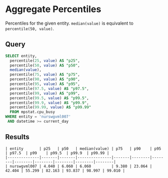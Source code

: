 # Aggregate Percentiles

Percentiles for the given entity. `median(value)` is equivalent to `percentile(50, value)`.

## Query

```sql
SELECT entity, 
  percentile(25, value) AS "p25",
  percentile(50, value) AS "p50",
  median(value),
  percentile(75, value) AS "p75",
  percentile(90, value) AS "p90",
  percentile(95, value) AS "p95",
  percentile(97.5, value) AS "p97.5",
  percentile(99, value) AS "p99",
  percentile(99.5, value) AS "p99.5",
  percentile(99.9, value) AS "p99.9",
  percentile(99.99, value) AS "p99.99"
  FROM mpstat.cpu_busy
WHERE entity = 'nurswgvml007' 
 AND datetime >= current_day
```

## Results

```ls
| entity       | p25   | p50   | median(value) | p75   | p90    | p95    | p97.5  | p99    | p99.5  | p99.9  | p99.99 | 
|--------------|-------|-------|---------------|-------|--------|--------|--------|--------|--------|--------|--------| 
| nurswgvml007 | 4.040 | 6.060 | 6.060         | 9.380 | 23.064 | 42.404 | 55.299 | 82.163 | 93.837 | 98.997 | 99.010 | 
```